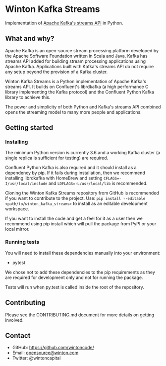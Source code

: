 # Winton Kafka Streams

Implementation of [Apache Kafka's streams API](https://kafka.apache.org/documentation/streams/) in Python. 

## What and why?
Apache Kafka is an open-source stream processing platform developed
by the Apache Software Foundation written in Scala and Java. Kafka
has streams API added for building stream processing applications
using Apache Kafka. Applications built with Kafka's streams API do not require any
setup beyond the provision of a Kafka cluster.

Winton Kafka Streams is a Python implementation of Apache Kafka's
streams API. It builds on Confluent's librdkafka (a high
performance C library implementing the Kafka protocol) and the
Confluent Python Kafka library to achieve this.

The power and simplicity of both Python and Kafka's streams API combined
opens the streaming model to many more people and applications.

## Getting started

### Installing
The minimum Python version is currently 3.6 and a working Kafka
cluster (a single replica is sufficient for testing) are required.

Confluent Python Kafka is also required and it should install
as a dependency by pip. If it fails during installation, 
then we recommend installing librdkafka with HomeBrew and setting 
`CFLAGS=-I/usr/local/include` and `LDFLAGS=-L/usr/local/lib` is
recommended. 

Cloning the Winton Kafka Streams repository from GitHub is
recommended if you want to contribute to the project. Use: 
`pip install --editable <path/to/winton_kafka_streams>`
to install as an editable development workspace. 

If you want to install the code and get a feel for it as a user then
we recommend using pip install which will pull the package from PyPI
or your local mirror. 

### Running tests
You will need to install these dependencies manually into your environment:
 - pytest

We chose not to add these dependencies to the pip requirements as they
are required for development only and not for running the package. 

Tests will run when py.test is called inside the root of the repository.

## Contributing
Please see the CONTRIBUTING.md document for more details on getting involved. 

## Contact
 - GitHub: https://github.com/wintoncode/
 - Email: opensource@winton.com
 - Twitter: @wintoncapital
